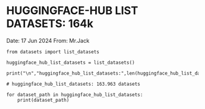# HUGGINGFACE-HUB LIST DATASETS: 164k
Date: 17 Jun 2024
From: Mr.Jack

```
from datasets import list_datasets

huggingface_hub_list_datasets = list_datasets()

print("\n","huggingface_hub_list_datasets:",len(huggingface_hub_list_datasets),"datasets")

# huggingface_hub_list_datasets: 163.963 datasets

for dataset_path in huggingface_hub_list_datasets:
    print(dataset_path)
```
